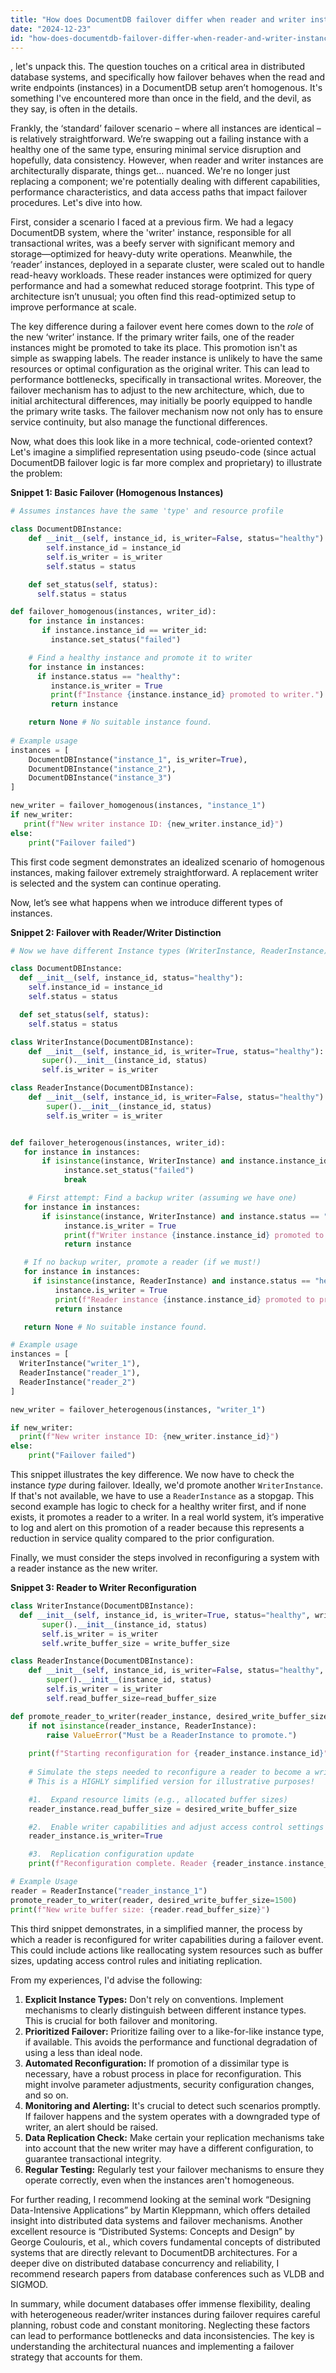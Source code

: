```yaml
---
title: "How does DocumentDB failover differ when reader and writer instances have different types?"
date: "2024-12-23"
id: "how-does-documentdb-failover-differ-when-reader-and-writer-instances-have-different-types"
---
```


, let's unpack this. The question touches on a critical area in distributed database systems, and specifically how failover behaves when the read and write endpoints (instances) in a DocumentDB setup aren’t homogenous. It's something I've encountered more than once in the field, and the devil, as they say, is often in the details.

Frankly, the ‘standard’ failover scenario – where all instances are identical – is relatively straightforward. We’re swapping out a failing instance with a healthy one of the same type, ensuring minimal service disruption and hopefully, data consistency. However, when reader and writer instances are architecturally disparate, things get… nuanced. We're no longer just replacing a component; we're potentially dealing with different capabilities, performance characteristics, and data access paths that impact failover procedures. Let's dive into how.

First, consider a scenario I faced at a previous firm. We had a legacy DocumentDB system, where the 'writer' instance, responsible for all transactional writes, was a beefy server with significant memory and storage—optimized for heavy-duty write operations. Meanwhile, the ‘reader’ instances, deployed in a separate cluster, were scaled out to handle read-heavy workloads. These reader instances were optimized for query performance and had a somewhat reduced storage footprint. This type of architecture isn’t unusual; you often find this read-optimized setup to improve performance at scale.

The key difference during a failover event here comes down to the *role* of the new ‘writer’ instance. If the primary writer fails, one of the reader instances might be promoted to take its place. This promotion isn't as simple as swapping labels. The reader instance is unlikely to have the same resources or optimal configuration as the original writer. This can lead to performance bottlenecks, specifically in transactional writes. Moreover, the failover mechanism has to adjust to the new architecture, which, due to initial architectural differences, may initially be poorly equipped to handle the primary write tasks. The failover mechanism now not only has to ensure service continuity, but also manage the functional differences.

Now, what does this look like in a more technical, code-oriented context? Let's imagine a simplified representation using pseudo-code (since actual DocumentDB failover logic is far more complex and proprietary) to illustrate the problem:

**Snippet 1: Basic Failover (Homogenous Instances)**

```python
# Assumes instances have the same 'type' and resource profile

class DocumentDBInstance:
    def __init__(self, instance_id, is_writer=False, status="healthy"):
        self.instance_id = instance_id
        self.is_writer = is_writer
        self.status = status

    def set_status(self, status):
      self.status = status

def failover_homogenous(instances, writer_id):
    for instance in instances:
       if instance.instance_id == writer_id:
         instance.set_status("failed")

    # Find a healthy instance and promote it to writer
    for instance in instances:
      if instance.status == "healthy":
         instance.is_writer = True
         print(f"Instance {instance.instance_id} promoted to writer.")
         return instance

    return None # No suitable instance found.
    
# Example usage
instances = [
    DocumentDBInstance("instance_1", is_writer=True),
    DocumentDBInstance("instance_2"),
    DocumentDBInstance("instance_3")
]

new_writer = failover_homogenous(instances, "instance_1")
if new_writer:
   print(f"New writer instance ID: {new_writer.instance_id}")
else:
    print("Failover failed")

```

This first code segment demonstrates an idealized scenario of homogenous instances, making failover extremely straightforward. A replacement writer is selected and the system can continue operating.

Now, let’s see what happens when we introduce different types of instances.

**Snippet 2: Failover with Reader/Writer Distinction**

```python
# Now we have different Instance types (WriterInstance, ReaderInstance)

class DocumentDBInstance:
  def __init__(self, instance_id, status="healthy"):
    self.instance_id = instance_id
    self.status = status

  def set_status(self, status):
    self.status = status

class WriterInstance(DocumentDBInstance):
    def __init__(self, instance_id, is_writer=True, status="healthy"):
       super().__init__(instance_id, status)
       self.is_writer = is_writer

class ReaderInstance(DocumentDBInstance):
    def __init__(self, instance_id, is_writer=False, status="healthy"):
        super().__init__(instance_id, status)
        self.is_writer = is_writer


def failover_heterogenous(instances, writer_id):
   for instance in instances:
       if isinstance(instance, WriterInstance) and instance.instance_id == writer_id:
            instance.set_status("failed")
            break

    # First attempt: Find a backup writer (assuming we have one)
   for instance in instances:
       if isinstance(instance, WriterInstance) and instance.status == "healthy":
            instance.is_writer = True
            print(f"Writer instance {instance.instance_id} promoted to primary.")
            return instance

   # If no backup writer, promote a reader (if we must!)
   for instance in instances:
     if isinstance(instance, ReaderInstance) and instance.status == "healthy":
          instance.is_writer = True
          print(f"Reader instance {instance.instance_id} promoted to primary (with caveats).")
          return instance

   return None # No suitable instance found.

# Example usage
instances = [
  WriterInstance("writer_1"),
  ReaderInstance("reader_1"),
  ReaderInstance("reader_2")
]

new_writer = failover_heterogenous(instances, "writer_1")

if new_writer:
  print(f"New writer instance ID: {new_writer.instance_id}")
else:
    print("Failover failed")
```

This snippet illustrates the key difference. We now have to check the instance *type* during failover. Ideally, we'd promote another `WriterInstance`. If that's not available, we have to use a `ReaderInstance` as a stopgap. This second example has logic to check for a healthy writer first, and if none exists, it promotes a reader to a writer. In a real world system, it’s imperative to log and alert on this promotion of a reader because this represents a reduction in service quality compared to the prior configuration.

Finally, we must consider the steps involved in reconfiguring a system with a reader instance as the new writer.

**Snippet 3: Reader to Writer Reconfiguration**
```python
class WriterInstance(DocumentDBInstance):
  def __init__(self, instance_id, is_writer=True, status="healthy", write_buffer_size=1000):
       super().__init__(instance_id, status)
       self.is_writer = is_writer
       self.write_buffer_size = write_buffer_size

class ReaderInstance(DocumentDBInstance):
    def __init__(self, instance_id, is_writer=False, status="healthy", read_buffer_size=500):
        super().__init__(instance_id, status)
        self.is_writer = is_writer
        self.read_buffer_size=read_buffer_size

def promote_reader_to_writer(reader_instance, desired_write_buffer_size=1000):
    if not isinstance(reader_instance, ReaderInstance):
        raise ValueError("Must be a ReaderInstance to promote.")
    
    print(f"Starting reconfiguration for {reader_instance.instance_id}")
    
    # Simulate the steps needed to reconfigure a reader to become a writer
    # This is a HIGHLY simplified version for illustrative purposes!

    #1.  Expand resource limits (e.g., allocated buffer sizes)
    reader_instance.read_buffer_size = desired_write_buffer_size

    #2.  Enable writer capabilities and adjust access control settings
    reader_instance.is_writer=True

    #3.  Replication configuration update
    print(f"Reconfiguration complete. Reader {reader_instance.instance_id} promoted to writer.")

# Example Usage
reader = ReaderInstance("reader_instance_1")
promote_reader_to_writer(reader, desired_write_buffer_size=1500)
print(f"New write buffer size: {reader.read_buffer_size}")

```
This third snippet demonstrates, in a simplified manner, the process by which a reader is reconfigured for writer capabilities during a failover event. This could include actions like reallocating system resources such as buffer sizes, updating access control rules and initiating replication.

From my experiences, I'd advise the following:

1.  **Explicit Instance Types:** Don't rely on conventions. Implement mechanisms to clearly distinguish between different instance types. This is crucial for both failover and monitoring.
2.  **Prioritized Failover:** Prioritize failing over to a like-for-like instance type, if available. This avoids the performance and functional degradation of using a less than ideal node.
3.  **Automated Reconfiguration:** If promotion of a dissimilar type is necessary, have a robust process in place for reconfiguration. This might involve parameter adjustments, security configuration changes, and so on.
4.  **Monitoring and Alerting:** It's crucial to detect such scenarios promptly. If failover happens and the system operates with a downgraded type of writer, an alert should be raised.
5.  **Data Replication Check:** Make certain your replication mechanisms take into account that the new writer may have a different configuration, to guarantee transactional integrity.
6.  **Regular Testing:** Regularly test your failover mechanisms to ensure they operate correctly, even when the instances aren't homogeneous.

For further reading, I recommend looking at the seminal work “Designing Data-Intensive Applications” by Martin Kleppmann, which offers detailed insight into distributed data systems and failover mechanisms. Another excellent resource is “Distributed Systems: Concepts and Design” by George Coulouris, et al., which covers fundamental concepts of distributed systems that are directly relevant to DocumentDB architectures. For a deeper dive on distributed database concurrency and reliability, I recommend research papers from database conferences such as VLDB and SIGMOD.

In summary, while document databases offer immense flexibility, dealing with heterogeneous reader/writer instances during failover requires careful planning, robust code and constant monitoring. Neglecting these factors can lead to performance bottlenecks and data inconsistencies. The key is understanding the architectural nuances and implementing a failover strategy that accounts for them.
